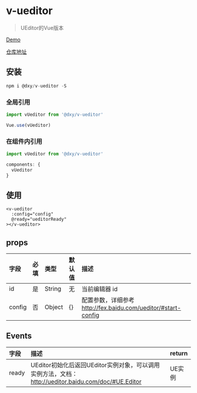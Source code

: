 # v-ueditor

> UEditor的Vue版本

[Demo](http://gitlab.dxy.net/biz-developer-f2e/dxy-vue-ueditor/blob/master/src/App.vue)

[仓库地址](http://gitlab.dxy.net/biz-developer-f2e/dxy-vue-ueditor)

## 安装

```js
npm i @dxy/v-ueditor -S
```
### 全局引用

```js
import vUeditor from '@dxy/v-ueditor'

Vue.use(vUeditor)
```

### 在组件内引用

```js
import vUeditor from '@dxy/v-ueditor'

components: {
  vUeditor
}
```

## 使用

```vue
<v-ueditor
  :config="config"
  @ready="ueditorReady"
></v-ueditor>
```

## props

| 字段   | 必填 | 类型   | 默认值 | 描述                                                          |
|:-------|:-----|:-------|:-------|:--------------------------------------------------------------|
| id     | 是   | String | 无     | 当前编辑器 id                                                 |
| config | 否   | Object | {}     | 配置参数，详细参考 http://fex.baidu.com/ueditor/#start-config |


## Events

| 字段  | 描述                                                                                                 | return |
|:------|:-----------------------------------------------------------------------------------------------------|:-------|
| ready | UEditor初始化后返回UEditor实例对象，可以调用实例方法，文档： http://ueditor.baidu.com/doc/#UE.Editor | UE实例 |
